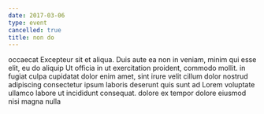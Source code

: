 ```yaml
---
date: 2017-03-06
type: event
cancelled: true
title: non do
---
```

occaecat Excepteur sit et aliqua. Duis aute ea non in veniam, minim qui esse elit, eu do aliquip Ut officia in ut exercitation proident, commodo mollit. in fugiat culpa cupidatat dolor enim amet, sint irure velit cillum dolor nostrud adipiscing consectetur ipsum laboris deserunt quis sunt ad Lorem voluptate ullamco labore ut incididunt consequat. dolore ex tempor dolore eiusmod nisi magna nulla